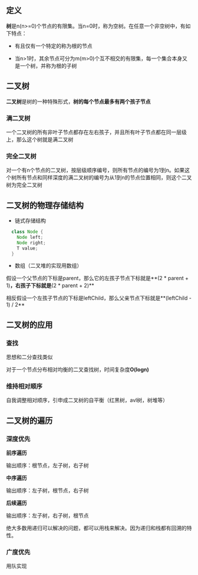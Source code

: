 ## 定义
**树**是n(n>=0)个节点的有限集。当n=0时，称为空树。在任意一个非空树中，有如下特点：

- 有且仅有一个特定的称为根的节点

- 当n>1时，其余节点可分为m(m>0)个互不相交的有限集，每一个集合本身又是一个树，并称为根的子树

## 二叉树
**二叉树**是树的一种特殊形式，**树的每个节点最多有两个孩子节点**

### 满二叉树
一个二叉树的所有非叶子节点都存在左右孩子，并且所有叶子节点都在同一层级上，那么这个树就是满二叉树

### 完全二叉树
对一个有n个节点的二叉树，按层级顺序编号，则所有节点的编号为1到n。如果这个树所有节点和同样深度的满二叉树的编号为从1到n的节点位置相同，则这个二叉树为完全二叉树

## 二叉树的物理存储结构
- 链式存储结构

```java
  class Node {
    Node left;
    Node right;
    T value;
  }
```

- 数组（二叉堆的实现用数组）

假设一个父节点的下标是parent，那么它的左孩子节点下标就是**(2 * parent + 1)**，右孩子下标就是**(2 * parent + 2)**

相反假设一个左孩子节点的下标是leftChild，那么父亲节点下标就是**(leftChild - 1) / 2**

## 二叉树的应用
### 查找
思想和二分查找类似

对于一个节点分布相对均衡的二叉查找树，时间复杂度**O(logn)**

### 维持相对顺序
自我调整相对顺序，引申成二叉树的自平衡（红黑树，avl树，树堆等）

## 二叉树的遍历
### 深度优先
**前序遍历**

输出顺序：根节点，左子树，右子树

**中序遍历**

输出顺序：左子树，根节点，右子树

**后续遍历**

输出顺序：左子树，右子树，根节点

绝大多数用递归可以解决的问题，都可以用栈来解决。因为递归和栈都有回溯的特性。

### 广度优先

用队实现













